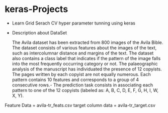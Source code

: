 # keras-Projects
- Learn Grid Serach CV hyper parameter tunning using keras
- Description about DataSet

  The Avila dataset has been extracted from 800 images of the Avila Bible.
  The dataset consists of various features about the images of the text, such as intercolumnar distance and margins of the text.
  The dataset also contains a class label that indicates if the pattern of the image falls into the most frequently occurring category or not.
  The palaeographic analysis of the manuscript has individuated the presence of 12 copyists.
  The pages written by each copyist are not equally numerous.
  Each pattern contains 10 features and corresponds to a group of 4 consecutive rows.-
  The prediction task consists in associating each pattern to one of the 12 copyists (labeled as: A, B, C, D, E, F, G, H, I, W, X, Y).

Feature Data = avila-tr_feats.csv
target column data = avila-tr_target.csv
